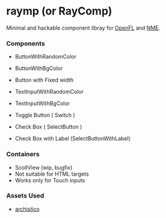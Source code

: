 raymp (or RayComp)
===================
Minimal and hackable component libray for [OpenFL][2] and [NME][3].

### Components 

 - ButtonWithRandomColor
 - ButtonWithBgColor
 - Button with Fixed width

 - TextInputWithRandomColor
 - TextInputWithBgColor

 - Toggle Button ( Switch )
 - Check Box ( SelectButton )
 - Check Box with Label (SelectButtonWithLabel)

### Containers

 - ScollView (wip, bugfix)
  - Not suitable for HTML targets
  - Works only for Touch inputs 


### Assets Used
 - [archistico][1]





[1]: https://www.fontsquirrel.com/fonts/archistico
[2]: https://github.com/openfl/openfl
[3]: https://github.com/nmehost/nme